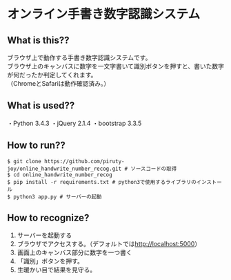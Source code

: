 # オンライン手書き数字認識システム

## What is this??

ブラウザ上で動作する手書き数字認識システムです。  
ブラウザ上のキャンバスに数字を一文字書いて識別ボタンを押すと、書いた数字が何だったか判定してくれます。  
（ChromeとSafariは動作確認済み。）

## What is used??

・Python 3.4.3
・jQuery 2.1.4
・bootstrap 3.3.5

## How to run??

```
$ git clone https://github.com/piruty-joy/online_handwrite_number_recog.git # ソースコードの取得
$ cd online_handwrite_number_recog
$ pip install -r requirements.txt # python3で使用するライブラリのインストール
$ python3 app.py # サーバーの起動
```

## How to recognize?

1. サーバーを起動する
1. ブラウザでアクセスする。（デフォルトでは[http://localhost:5000](http://localhost:5000)）
1. 画面上のキャンバス部分に数字を一つ書く
1. 「識別」ボタンを押す。
1. 生暖かい目で結果を見守る。
